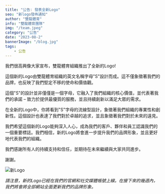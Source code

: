 ```yaml
---
title: "公告: 發表全新Logo"
seo: "新logo發佈通知"
author: "雙龍體育"
info: "雙龍體育團隊"
img: "/team.jpeg"
category: "公告"
date: "2023-08-2"
bannerImage: "/blog.jpg"
tags:
    - 公告
---
```



我們很高興像大家宣布，雙龍體育組織推出了全新的Logo!

這個新的Logo由雙龍體育組織的英文名稱字母"S"設計而成。這不僅象徵著我們的品牌，也反映了我們堅定不移的使命和價值觀。

這個"S"的設計並非僅僅是一個字母，它融入了我們組織的核心價值，並代表著我們的承諾 – 致力於提供最優質的服務，並且持續創新以滿足大眾的需求。

在全新的Logo中，你將看到"S"字母的流線型設計，象徵著我們組織的專業性和創新性。這個設計也表達了我們對於卓越的追求，並且象徵著我們對於未來的遠見。

我們希望這個新的Logo能夠深入人心，成為我們的客戶、夥伴和員工認識我們的一個重要標誌。我們相信，新的Logo將會進一步提升我們的品牌形象，並且更好地代表我們的組織。

我們感謝所有人的持續支持和信任，並期待在未來繼續與大家共同進步。

謝謝。

![新Logo](https://ssangyongsports.org/logo.png "新Logo")

_請注意，新的Logo已經在我們的官網和社交媒體帳號上線。在接下來的幾週內，我們將會將全部網站全面更新我們的品牌形象。_
